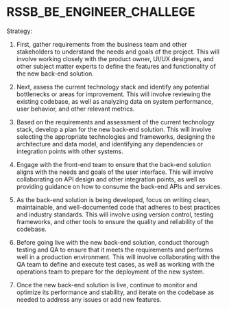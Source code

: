 # RSSB_BE_ENGINEER_CHALLEGE

Strategy:

1. First, gather requirements from the business team and other stakeholders to understand the needs and goals of the project.
This will involve working closely with the product owner, UI/UX designers, and other subject matter experts to define the features and functionality of the new back-end solution.

2. Next, assess the current technology stack and identify any potential bottlenecks or areas for improvement.
This will involve reviewing the existing codebase, as well as analyzing data on system performance, user behavior, and other relevant metrics.

3. Based on the requirements and assessment of the current technology stack, develop a plan for the new back-end solution.
This will involve selecting the appropriate technologies and frameworks, designing the architecture and data model, and identifying any dependencies or integration points with other systems.

4. Engage with the front-end team to ensure that the back-end solution aligns with the needs and goals of the user interface. 
This will involve collaborating on API design and other integration points, as well as providing guidance on how to consume the back-end APIs and services.

5. As the back-end solution is being developed, focus on writing clean, maintainable, and well-documented code that adheres to best practices and industry standards.
This will involve using version control, testing frameworks, and other tools to ensure the quality and reliability of the codebase.

6. Before going live with the new back-end solution, conduct thorough testing and QA to ensure that it meets the requirements and performs well in a production environment. 
This will involve collaborating with the QA team to define and execute test cases, as well as working with the operations team to prepare for the deployment of the new system.

7. Once the new back-end solution is live, continue to monitor and optimize its performance and stability, and iterate on the codebase as needed to address any issues or add new features.

